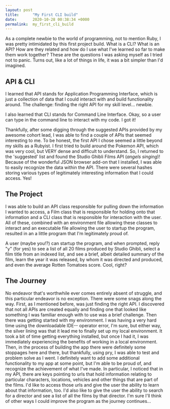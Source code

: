 ```yaml
---
layout: post
title:      "My First CLI build"
date:       2020-10-28 00:38:34 +0000
permalink:  my_first_cli_build
---
```



As a complete newbie to the world of programming, not to mention Ruby, I was pretty intimidated by this first project build. What is a CLI? What is an API? How are they related and how do I use what I've learned so far to make them work together? These are the questions I was asking myself as I tried not to panic. Turns out, like a lot of things in life, it was a bit simpler than I'd imagined. 

## API & CLI

I learned that API stands for Application Programming Interface, which is just a collection of data that I could interact with and build functionality around. The challenge: finding the right API for my skill level... newbie. 

I also learned that CLI stands for Command Line Interface. Okay, so a user can type in the command line to interact with my code. I got it! 

Thankfully, after some digging through the suggested APIs provided by my awesome cohort lead, I was able to find a couple of APIs that seemed interesting to me. To be honest, the first API I chose seemed a little beyond my skills as a Rubyist. I first tried to build around the Pokemon API, which was very cool, but VERY dense and difficult to understand. So, I returned to the 'suggested' list and found the Studio Ghibli Films API (*angels singing*)! Because of the wonderful JSON browser add-on that I installed, I was able to easily recognize the data within the API. There were several hashes storing various types of legitimately interesting information that I could access. Yes!  

## The Project

I was able to build an API class responsible for pulling down the information I wanted to access, a Film class that is responsible for holding onto that information and a CLI class that is responsible for interaction with the user. All of these, combined with an environment file allowing these classes to interact and an executable file allowing the user to startup the program, resulted in an a little program that I'm legitimately proud of. 

A user (maybe you!?) can startup the program, and when prompted, reply "y" (for yes) to see a list of all 20 films produced by Studio Ghibli, select a film title from an indexed list, and see a brief, albeit detailed summary of the film, learn the year it was released, by whom it was directed and produced, and even the average Rotten Tomatoes score. Cool, right? 

## The Journey

No endeavor that's worthwhile ever comes entirely absent of struggle, and this particular endeavor is no exception. There were some snags along the way.  First, as I mentioned before, was just finding the right API. I discovered that not all APIs are created equally and finding one that looked like something I was familiar enough with to use was a brief challenge. Then there was getting started with my environment. I was having a very hard time using the downloadable IDE-- operator error, I'm sure, but either way, the silver lining was that it lead me to finally set up my local environment. It took a bit of time getting everything installed, but once I had it, I was immediately experiencing the benefits of working in a local environment. Then, in the process of building the app there were definitely some stoppages here and there, but thankfully, using pry, I was able to test and problem solve as I went. I definitely want to add some additional functionality to my app at some point, but I'm able to be proud of, and recognize the achievement of what I've made. In particular, I noticed that in my API, there are keys pointing to urls that hold information relating to particular characters, locations, vehicles and other things that are part of the films. I'd like to access those urls and give the user the ability to learn about that information, too. I'd also like to give the user the ability to search for a director and see a list of all the films by that director.  I'm sure I'll think of other ways I could improve the program as the journey continues...
